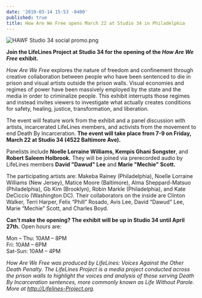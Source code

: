 ```yaml
---
date: '2019-03-14 15:53 -0400'
published: true
title: How Are We Free opens March 22 at Studio 34 in Philadelphia
---
```

![HAWF Studio 34 social promo.png]({{site.baseurl}}/assets/images/HAWF%20Studio%2034%20social%20promo.png)

**Join the LifeLines Project at Studio 34 for the opening of the _How Are We Free_ exhibit.**

_How Are We Free_ explores the nature of freedom and confinement through creative collaboration between people who have been sentenced to die in prison and visual artists outside the prison walls. Visual economies and regimes of power have been massively employed by the state and the media in order to criminalize people. This exhibit interrupts those regimes and instead invites viewers to investigate what actually creates conditions for safety, healing, justice, transformation, and liberation.

The event will feature work from the exhibit and a panel discussion with artists, incarcerated LifeLines members, and activists from the movement to end Death By Incarceration. **The event will take place from 7-9 on Friday, March 22 at Studio 34 (4522 Baltimore Ave).**

Panelists include **Noelle Lorraine Williams, Kempis Ghani Songster**, and **Robert Saleem Holbrook.** They will be joined via prerecorded audio by LifeLines members **David "Dawud" Lee** and **Marie "Mechie" Scott.**

The participating artists are: Makeba Rainey (Philadelphia), Noelle Lorraine Williams (New Jersey), Matice Moore (Baltimore), Alma Sheppard-Matsuo (Philadelphia), Gb Kim (Brooklyn), Robin Markle (Philadelphia), and Kate DeCiccio (Washington DC). Their collaborators on the inside are Clinton Walker, Terri Harper, Felix “Phill” Rosado, Avis Lee, David “Dawud” Lee, Marie “Mechie” Scott, and Charles Boyd.

**Can't make the opening? The exhibit will be up in Studio 34 until April 27th.** Open hours are:

Mon – Thu: 10AM – 8PM<br>
Fri: 10AM – 6PM<br>
Sat-Sun: 10AM – 4PM

_How Are We Free was produced by LifeLines: Voices Against the Other Death Penalty. The LifeLines Project is a media project conducted across the prison walls to highlight the voices and analysis of those serving Death By Incarceration sentences, more commonly known as Life Without Parole. More at http://Lifelines-Project.org._

